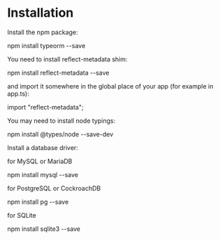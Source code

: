 # Installation

Install the npm package:

npm install typeorm --save

You need to install reflect-metadata shim:

npm install reflect-metadata --save

and import it somewhere in the global place of your app (for example in app.ts):

import "reflect-metadata";

You may need to install node typings:

npm install @types/node --save-dev

Install a database driver:

for MySQL or MariaDB

npm install mysql --save

for PostgreSQL or CockroachDB

npm install pg --save

for SQLite

npm install sqlite3 --save
